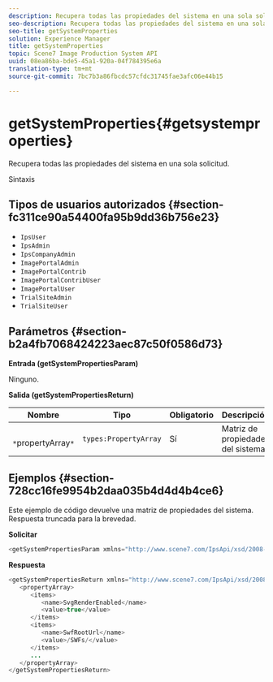 ```yaml
---
description: Recupera todas las propiedades del sistema en una sola solicitud.
seo-description: Recupera todas las propiedades del sistema en una sola solicitud.
seo-title: getSystemProperties
solution: Experience Manager
title: getSystemProperties
topic: Scene7 Image Production System API
uuid: 08ea86ba-bde5-45a1-920a-04f784395e6a
translation-type: tm+mt
source-git-commit: 7bc7b3a86fbcdc57cfdc31745fae3afc06e44b15

---
```



# getSystemProperties{#getsystemproperties}

Recupera todas las propiedades del sistema en una sola solicitud.

Sintaxis

## Tipos de usuarios autorizados {#section-fc311ce90a54400fa95b9dd36b756e23}

* `IpsUser`
* `IpsAdmin`
* `IpsCompanyAdmin`
* `ImagePortalAdmin`
* `ImagePortalContrib`
* `ImagePortalContribUser`
* `ImagePortalUser`
* `TrialSiteAdmin`
* `TrialSiteUser`

## Parámetros {#section-b2a4fb7068424223aec87c50f0586d73}

**Entrada (getSystemPropertiesParam)**

Ninguno.

**Salida (getSystemPropertiesReturn)**

| Nombre | Tipo | Obligatorio | Descripción |
|---|---|---|---|
| ` *`propertyArray`*` | `types:PropertyArray` | Sí | Matriz de propiedades del sistema. |

## Ejemplos {#section-728cc16fe9954b2daa035b4d4d4b4ce6}

Este ejemplo de código devuelve una matriz de propiedades del sistema. Respuesta truncada para la brevedad.

**Solicitar**

```java
<getSystemPropertiesParam xmlns="http://www.scene7.com/IpsApi/xsd/2008-09-10"/>
```

**Respuesta**

```java
<getSystemPropertiesReturn xmlns="http://www.scene7.com/IpsApi/xsd/2008-09-10"> 
   <propertyArray> 
      <items> 
         <name>SvgRenderEnabled</name> 
         <value>true</value> 
      </items> 
      <items> 
         <name>SwfRootUrl</name> 
         <value>/SWFs/</value> 
      </items> 
      ... 
   </propertyArray> 
</getSystemPropertiesReturn>
```

